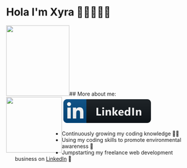 # Hola I'm Xyra 👋🏼👩🏻‍💻   
                       
<img width="170" height="190" src="https://user-images.githubusercontent.com/65522080/147529477-55573b04-f5d7-42a0-8fa8-e89a511b9501.gif">## More about me: <a href="https://www.linkedin.com/in/xaguilar1/" target="_blank"> <img src="https://github.com/TJFitz/TJFitz/blob/master/assets/svg/social/linkedin.svg" alt="linkedin" style="vertical-align:top; margin:6px 4px"></a> <img align="left" width="150" height="150" src="https://user-images.githubusercontent.com/65522080/147528988-9d227428-8871-481d-b660-463a7a63b5a7.png">

- Continuously growing my coding knowledge ✍🏼
- Using my coding skills to promote environmental awareness 🌱
- Jumpstarting my freelance web development business on <a href="https://www.linkedin.com/company/xyradaguilar/?viewAsMember=true">LinkedIn</a> 💼
 
